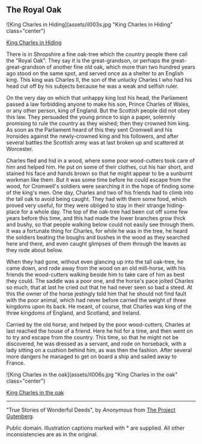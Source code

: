 ## The Royal Oak

![King Charles in Hiding](assets/il003s.jpg "King Charles in Hiding" class="center")

[King Charles in Hiding](assets/il003x.jpg)

There is in Shropshire a fine oak-tree which the country people there
call the "Royal Oak". They say it is the great-grandson, or perhaps the
great-great-grandson of another fine old oak, which more than two
hundred years ago stood on the same spot, and served once as a shelter
to an English king. This king was Charles II, the son of the unlucky
Charles I who had his head cut off by his subjects because he was a weak
and selfish ruler.

On the very day on which that unhappy king lost his head, the Parliament
passed a law forbidding anyone to make his son, Prince Charles of Wales,
or any other person, king of England. But the Scottish people did not
obey this law. They persuaded the young prince to sign a paper, solemnly
promising to rule the country as they wished; then they crowned him
king. As soon as the Parliament heard of this they sent Cromwell and his
Ironsides against the newly-crowned king and his followers, and after
several battles the Scottish army was at last broken up and scattered at
Worcester.

Charles fled and hid in a wood, where some poor wood-cutters took care
of him and helped him. He put on some of their clothes, cut his hair
short, and stained his face and hands brown so that he might appear to
be a sunburnt workman like them. But it was some time before he could
escape from the wood, for Cromwell's soldiers were searching it in the
hope of finding some of the king's men. One day, Charles and two of his
friends had to climb into the tall oak to avoid being caught. They had
with them some food, which proved very useful, for they were obliged to
stay in their strange hiding-place for a whole day. The top of the
oak-tree had been cut off some few years before this time, and this had
made the lower branches grow thick and bushy, so that people walking
below could not easily see through them. It was a fortunate thing for
Charles, for while he was in the tree, he heard the soldiers beating the
boughs and bushes in the wood as they searched here and there, and even
caught glimpses of them through the leaves as they rode about below.

When they had gone, without even glancing up into the tall oak-tree, he
came down, and rode away from the wood on an old mill-horse, with his
friends the wood-cutters walking beside him to take care of him as best
they could. The saddle was a poor one, and the horse's pace jolted
Charles so much, that at last he cried out that he had never seen so bad
a steed. At this the owner of the horse jestingly told him that he
should not find fault with the poor animal, which had never before
carried the weight of three kingdoms upon its back. He meant, of course,
that Charles was king of the three kingdoms of England, and Scotland,
and Ireland.

Carried by the old horse, and helped by the poor wood-cutters, Charles
at last reached the house of a friend. Here he hid for a time, and then
went on to try and escape from the country. This time, so that he might
not be discovered, he was dressed as a servant, and rode on horseback,
with a lady sitting on a cushion behind him, as was then the fashion.
After several more dangers he managed to get on board a ship and sailed
away to France.

![King Charles in the oak](assets/il006s.jpg "King Charles in the oak" class="center")

[King Charles in the oak](assets/il006x.jpg)

----

"True Stories of Wonderful Deeds", by *Anonymous* from [The Project Gutenberg](http://www.gutenberg.org/).

Public domain. Illustration captions marked with ° are supplied. All other inconsistencies are as in the original.
